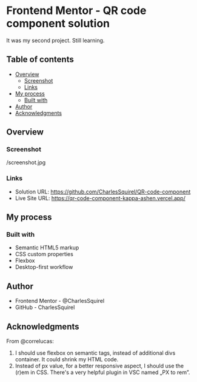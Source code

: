 # Frontend Mentor - QR code component solution

It was my second project. Still learning.

## Table of contents

- [Overview](#overview)
  - [Screenshot](#screenshot)
  - [Links](#links)
- [My process](#my-process)
  - [Built with](#built-with)
- [Author](#author)
- [Acknowledgments](#acknowledgments)

## Overview

### Screenshot

/screenshot.jpg

### Links

- Solution URL: https://github.com/CharlesSquirel/QR-code-component
- Live Site URL: https://qr-code-component-kappa-ashen.vercel.app/

## My process

### Built with

- Semantic HTML5 markup
- CSS custom properties
- Flexbox
- Desktop-first workflow

## Author

- Frontend Mentor - @CharlesSquirel
- GitHub - CharlesSquirel

## Acknowledgments

From @correlucas:
1. I should use flexbox on semantic tags, instead of additional divs container. It could shrink my HTML code.
2. Instead of px value, for a better responsive aspect, I should use the (r)em in CSS. There's a very helpful plugin in VSC named „PX to rem”.
